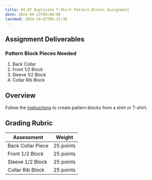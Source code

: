 ```yaml
---
title: 04.07 Duplicate T-Shirt Pattern Blocks Assignment
date: 2024-09-23T09:00:00
lastmod: 2024-10-07T06:13:38
---
```


## Assignment Deliverables

### Pattern Block Pieces Needed

1. Back Collar
2. Front 1/2 Block
3. Sleeve 1/2 Block
4. Collar Rib Block

## Overview

Follow the [instructions](./04-04-how-to-duplicate-t-shirt-pattern.md) to create pattern blocks from a shirt or T-shirt.

## Grading Rubric

<div class="responsive-table-markdown">

| Assessment        | Weight    |
| ----------------- | --------- |
| Back Collar Piece | 25 points |
| Front 1/2 Block   | 25 points |
| Sleeve 1/2 Block  | 25 points |
| Collar Rib Block  | 25 points |

</div>

